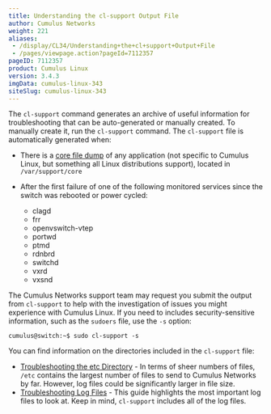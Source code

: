 ```yaml
---
title: Understanding the cl-support Output File
author: Cumulus Networks
weight: 221
aliases:
 - /display/CL34/Understanding+the+cl+support+Output+File
 - /pages/viewpage.action?pageId=7112357
pageID: 7112357
product: Cumulus Linux
version: 3.4.3
imgData: cumulus-linux-343
siteSlug: cumulus-linux-343
---
```

The `cl-support` command generates an archive of useful information for
troubleshooting that can be auto-generated or manually created. To
manually create it, run the `cl-support` command. The `cl-support` file
is automatically generated when:

- There is a [core file dump](http://linux.die.net/man/5/core) of any
  application (not specific to Cumulus Linux, but something all Linux
  distributions support), located in `/var/support/core`
- After the first failure of one of the following monitored services
  since the switch was rebooted or power cycled:

  - clagd
  - frr
  - openvswitch-vtep
  - portwd
  - ptmd
  - rdnbrd
  - switchd
  - vxrd
  - vxsnd

The Cumulus Networks support team may request you submit the output from
`cl-support` to help with the investigation of issues you might
experience with Cumulus Linux. If you need to includes
security-sensitive information, such as the `sudoers` file, use the `-s`
option:

    cumulus@switch:~$ sudo cl-support -s

You can find information on the directories included in the `cl-support`
file:

- [Troubleshooting the etc Directory](/version/cumulus-linux-343/Monitoring-and-Troubleshooting/Understanding-the-cl-support-Output-File/Troubleshooting-the-etc-Directory) - 
  In terms of sheer numbers of files, `/etc` contains the largest
  number of files to send to Cumulus Networks by far. However, log
  files could be significantly larger in file size.
- [Troubleshooting Log Files](/version/cumulus-linux-343/Monitoring-and-Troubleshooting/Understanding-the-cl-support-Output-File/Troubleshooting-Log-Files) - This 
  guide highlights the most important log files to look at.
  Keep in mind, `cl-support` includes all of the log files.
